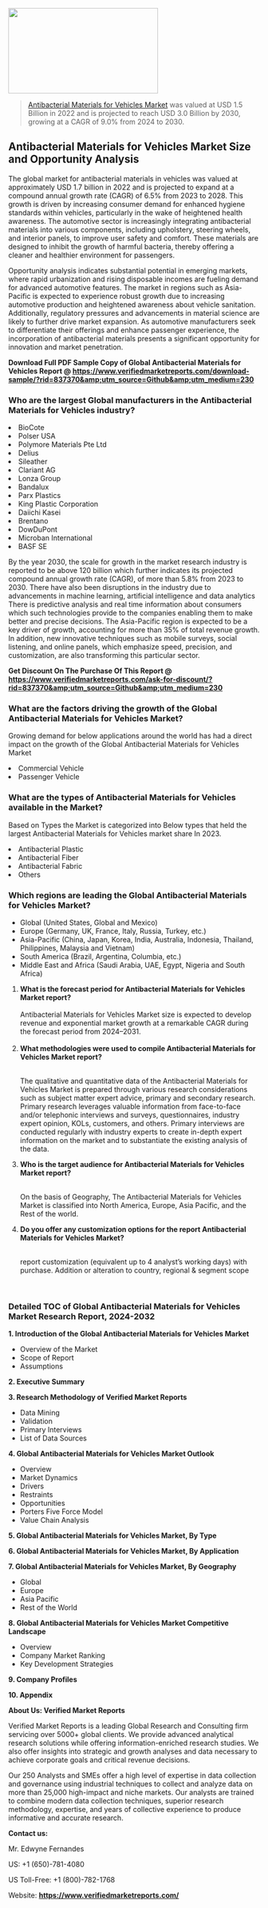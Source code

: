 <img src="https://ffe5etoiles.com/wp-content/uploads/2024/12/MST1-300x171.png" alt="" width="300" height="171" class="alignnone size-medium wp-image-20088" /><blockquote><p><p><a href="https://www.verifiedmarketreports.com/download-sample/?rid=837370&utm_source=Github&utm_medium=230" target="_blank">Antibacterial Materials for Vehicles Market</a> was valued at USD 1.5 Billion in 2022 and is projected to reach USD 3.0 Billion by 2030, growing at a CAGR of 9.0% from 2024 to 2030.</p></blockquote><p><h2>Antibacterial Materials for Vehicles Market Size and Opportunity Analysis</h2><p>The global market for antibacterial materials in vehicles was valued at approximately USD 1.7 billion in 2022 and is projected to expand at a compound annual growth rate (CAGR) of 6.5% from 2023 to 2028. This growth is driven by increasing consumer demand for enhanced hygiene standards within vehicles, particularly in the wake of heightened health awareness. The automotive sector is increasingly integrating antibacterial materials into various components, including upholstery, steering wheels, and interior panels, to improve user safety and comfort. These materials are designed to inhibit the growth of harmful bacteria, thereby offering a cleaner and healthier environment for passengers.</p><p>Opportunity analysis indicates substantial potential in emerging markets, where rapid urbanization and rising disposable incomes are fueling demand for advanced automotive features. The market in regions such as Asia-Pacific is expected to experience robust growth due to increasing automotive production and heightened awareness about vehicle sanitation. Additionally, regulatory pressures and advancements in material science are likely to further drive market expansion. As automotive manufacturers seek to differentiate their offerings and enhance passenger experience, the incorporation of antibacterial materials presents a significant opportunity for innovation and market penetration.</p></p><p class=""><strong>Download Full PDF Sample Copy of Global Antibacterial Materials for Vehicles Report @ <a href="https://www.verifiedmarketreports.com/download-sample/?rid=837370&amp;utm_source=Github&amp;utm_medium=230" target="_blank">https://www.verifiedmarketreports.com/download-sample/?rid=837370&amp;utm_source=Github&amp;utm_medium=230</a></strong></p><h3 id="" class="">Who are the largest Global manufacturers in the Antibacterial Materials for Vehicles industry?</h3><p><li>BioCote</li><li> Polser USA</li><li> Polymore Materials Pte Ltd</li><li> Delius</li><li> Sileather</li><li> Clariant AG</li><li> Lonza Group</li><li> Bandalux</li><li> Parx Plastics</li><li> King Plastic Corporation</li><li> Daiichi Kasei</li><li> Brentano</li><li> DowDuPont</li><li> Microban International</li><li> BASF SE</li></p><div class=""><div class="" dir="" data-message-author-role="" data-message-id="" data-message-model-slug=""><div class=""><div class=""><div class=""><div class="" dir="" data-message-author-role="" data-message-id="" data-message-model-slug=""><div class=""><div class=""><p>By the year 2030, the scale for growth in the market research industry is reported to be above 120 billion which further indicates its projected compound annual growth rate (CAGR), of more than 5.8% from 2023 to 2030. There have also been disruptions in the industry due to advancements in machine learning, artificial intelligence and data analytics There is predictive analysis and real time information about consumers which such technologies provide to the companies enabling them to make better and precise decisions. The Asia-Pacific region is expected to be a key driver of growth, accounting for more than 35% of total revenue growth. In addition, new innovative techniques such as mobile surveys, social listening, and online panels, which emphasize speed, precision, and customization, are also transforming this particular sector.</p><p><strong>Get Discount On The Purchase Of This Report @&nbsp; <a href="https://www.verifiedmarketreports.com/ask-for-discount/?rid=837370&amp;utm_source=Github&amp;utm_medium=230" target="_blank">https://www.verifiedmarketreports.com/ask-for-discount/?rid=837370&amp;utm_source=Github&amp;utm_medium=230</a></strong></p></div></div></div></div></div></div></div></div><h3 id="" class="">What are the factors driving the growth of the Global Antibacterial Materials for Vehicles Market?</h3><p id="" class="">Growing demand for below applications around the world has had a direct impact on the growth of the Global Antibacterial Materials for Vehicles Market</p><p id="" class=""><li>Commercial Vehicle</li><li> Passenger Vehicle</li></p><h3 id="" class="">What are the types of Antibacterial Materials for Vehicles available in the Market?</h3><p id="" class="">Based on Types the Market is categorized into Below types that held the largest Antibacterial Materials for Vehicles market share In 2023.</p><p id="" class=""><li>Antibacterial Plastic</li><li> Antibacterial Fiber</li><li> Antibacterial Fabric</li><li> Others</li></p><h3 id="" class="">Which regions are leading the Global Antibacterial Materials for Vehicles Market?</h3><ul><li>Global (United States, Global and Mexico)</li><li>Europe (Germany, UK, France, Italy, Russia, Turkey, etc.)</li><li>Asia-Pacific (China, Japan, Korea, India, Australia, Indonesia, Thailand, Philippines, Malaysia and Vietnam)</li><li>South America (Brazil, Argentina, Columbia, etc.)</li><li>Middle East and Africa (Saudi Arabia, UAE, Egypt, Nigeria and South Africa)</li></ul><p><ol><li><strong>What is the forecast period for Antibacterial Materials for Vehicles Market report?<br /></strong><br /><span data-sheets-root="1" data-sheets-value="{&quot;1&quot;:2,&quot;2&quot;:&quot;XXXX size is expected to develop revenue and exponential market growth at a remarkable CAGR during the forecast period from 2024&ndash;2030.&quot;}" data-sheets-userformat="{&quot;2&quot;:12674,&quot;4&quot;:{&quot;1&quot;:2,&quot;2&quot;:16776960},&quot;10&quot;:2,&quot;11&quot;:0,&quot;15&quot;:&quot;Arial&quot;,&quot;16&quot;:12}">Antibacterial Materials for Vehicles Market size is expected to develop revenue and exponential market growth at a remarkable CAGR during the forecast period from 2024&ndash;2031.</span><br /><br /></li><li><strong>What methodologies were used to compile Antibacterial Materials for Vehicles Market report?<br /><br /></strong><p>The qualitative and quantitative data of the&nbsp;Antibacterial Materials for Vehicles Market is prepared through various research considerations such as subject matter expert advice, primary and secondary research. Primary research leverages valuable information from face-to-face and/or telephonic interviews and surveys, questionnaires, industry expert opinion, KOLs, customers, and others. Primary interviews are conducted regularly with industry experts to create in-depth expert information on the market and to substantiate the existing analysis of the data.&nbsp;</p></li><li><strong>Who is the target audience for Antibacterial Materials for Vehicles Market report?<br /><br /></strong><p>On the basis of Geography, The&nbsp;Antibacterial Materials for Vehicles Market is classified into North America, Europe, Asia Pacific, and the Rest of the world.</p></li><li><strong>Do you offer any customization options for the report Antibacterial Materials for Vehicles Market?<br /><br /></strong><p>report customization (equivalent up to 4 analyst&rsquo;s working days) with purchase. Addition or alteration to country, regional &amp; segment scope</p><p>&nbsp;</p></li></ol></p><h3 id="" class="">Detailed TOC of Global Antibacterial Materials for Vehicles Market Research Report, 2024-2032</h3><p id="" class=""><strong>1. Introduction of the Global Antibacterial Materials for Vehicles Market</strong></p><ul><li>Overview of the Market</li><li>Scope of Report</li><li>Assumptions</li></ul><p id="" class=""><strong>2. Executive Summary</strong></p><p id="" class=""><strong>3. Research Methodology of&nbsp;Verified Market Reports</strong></p><ul><li>Data Mining</li><li>Validation</li><li>Primary Interviews</li><li>List of Data Sources</li></ul><p id="" class=""><strong>4. Global Antibacterial Materials for Vehicles Market Outlook</strong></p><ul><li>Overview</li><li>Market Dynamics</li><li>Drivers</li><li>Restraints</li><li>Opportunities</li><li>Porters Five Force Model</li><li>Value Chain Analysis</li></ul><p id="" class=""><strong>5. Global Antibacterial Materials for Vehicles Market, By&nbsp;Type</strong></p><p id="" class=""><strong>6. Global Antibacterial Materials for Vehicles Market, By Application</strong></p><p id="" class=""><strong>7. Global Antibacterial Materials for Vehicles Market, By Geography</strong></p><ul><li>Global</li><li>Europe</li><li>Asia Pacific</li><li>Rest of the World</li></ul><p id="" class=""><strong>8. Global Antibacterial Materials for Vehicles Market Competitive Landscape</strong></p><ul><li>Overview</li><li>Company Market Ranking</li><li>Key Development Strategies</li></ul><p id="" class=""><strong>9. Company Profiles</strong></p><p id="" class=""><strong>10. Appendix</strong></p><p id="" class=""><strong>About Us: Verified Market Reports</strong></p><p id="" class="">Verified Market Reports is a leading Global Research and Consulting firm servicing over 5000+ global clients. We provide advanced analytical research solutions while offering information-enriched research studies. We also offer insights into strategic and growth analyses and data necessary to achieve corporate goals and critical revenue decisions.</p><p id="" class="">Our 250 Analysts and SMEs offer a high level of expertise in data collection and governance using industrial techniques to collect and analyze data on more than 25,000 high-impact and niche markets. Our analysts are trained to combine modern data collection techniques, superior research methodology, expertise, and years of collective experience to produce informative and accurate research.</p><p id="" class=""><strong>Contact us:</strong></p><p id="" class="">Mr. Edwyne Fernandes</p><p id="" class="">US: +1 (650)-781-4080</p><p id="" class="">US Toll-Free: +1 (800)-782-1768</p><p id="" class="">Website: <a target="" data-test-app-aware-link=""><strong>https://www.verifiedmarketreports.com/</strong></a></p>
